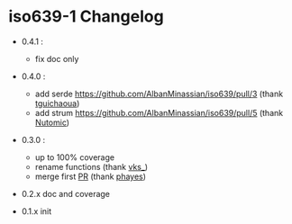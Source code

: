 # iso639-1 Changelog

- 0.4.1 :

  - fix doc only

- 0.4.0 :

  - add serde <https://github.com/AlbanMinassian/iso639/pull/3> (thank [tguichaoua](https://github.com/tguichaoua))
  - add strum <https://github.com/AlbanMinassian/iso639/pull/5> (thank [Nutomic](https://github.com/Nutomic))

- 0.3.0 :

  - up to 100% coverage
  - rename functions (thank [vks_](https://www.reddit.com/user/vks_))
  - merge first [PR](https://github.com/AlbanMinassian/iso639/pull/1) (thank [phayes](https://github.com/phayes))

- 0.2.x doc and coverage
- 0.1.x init
